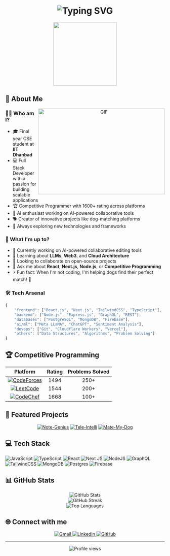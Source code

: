 <h1 align="center">
  <div align="center">
    <img src="https://readme-typing-svg.herokuapp.com?font=Fira+Code&weight=600&size=28&duration=4000&pause=1000&color=6A5ACD&center=true&vCenter=true&repeat=true&width=435&lines=Hi+👋+I'm+Neelansh;Full+Stack+Developer;Competitive+Programmer" alt="Typing SVG" />
  </div>
</h1>

<div align="center">
  <img height="200" src="https://media.giphy.com/media/qgQUggAC3Pfv687qPC/giphy.gif" />
</div>

## 💫 About Me

<div align="center">
  <img align="right" height="270" width="400" alt="GIF" src="https://media.giphy.com/media/SWoSkN6DxTszqIKEqv/giphy.gif" />
</div>

### 👨‍💻 Who am I?
- 🎓 Final year CSE student at **IIT Dhanbad**
- 💻 Full Stack Developer with a passion for building scalable applications
- 🏆 Competitive Programmer with 1600+ rating across platforms
- 🤖 AI enthusiast working on AI-powered collaborative tools
- 🐕 Creator of innovative projects like dog-matching platforms
- 🚀 Always exploring new technologies and frameworks

### 🌟 What I'm up to?
- 🔭 Currently working on AI-powered collaborative editing tools
- 🌱 Learning about **LLMs**, **Web3**, and **Cloud Architecture**
- 👯 Looking to collaborate on open-source projects
- 💬 Ask me about **React**, **Next.js**, **Node.js**, or **Competitive Programming**
- ⚡ Fun fact: When I'm not coding, I'm helping dogs find their perfect match! 🐾

### 🛠️ Tech Arsenal
```javascript
{
    "frontend": ["React.js", "Next.js", "TailwindCSS", "TypeScript"],
    "backend": ["Node.js", "Express.js", "GraphQL", "REST"],
    "databases": ["PostgreSQL", "MongoDB", "Firebase"],
    "ai/ml": ["Meta LLaMA", "ChatGPT", "Sentiment Analysis"],
    "devops": ["Git", "Cloudflare Workers", "Vercel"],
    "others": ["Data Structures", "Algorithms", "Problem Solving"]
}
```

## 🏆 Competitive Programming
<div align="center">

| Platform | Rating | Problems Solved |
|:--------:|:------:|:--------------:|
| [![CodeForces](https://img.shields.io/badge/Codeforces-1494-blue?style=flat&logo=codeforces)](https://codeforces.com/profile/redcoder_122) | 1494 | 250+ |
| [![LeetCode](https://img.shields.io/badge/LeetCode-1544-orange?style=flat&logo=leetcode)](https://leetcode.com/nerdyether/) | 1544 | 200+ |
| [![CodeChef](https://img.shields.io/badge/CodeChef-1668-brown?style=flat&logo=codechef)](https://www.codechef.com/users/nerdyether) | 1668 | 100+ |

</div>

## 🚀 Featured Projects

<div align="center">

[![Note-Genius](https://github-readme-stats.vercel.app/api/pin/?username=nerdyEther&repo=note-genius&theme=tokyonight)](https://note-genius99.vercel.app/)
[![Tele-Intelli](https://github-readme-stats.vercel.app/api/pin/?username=nerdyEther&repo=MoTv&theme=tokyonight)](https://github.com/nerdyEther/MoTv)
[![Mate-My-Dog](https://github-readme-stats.vercel.app/api/pin/?username=nerdyEther&repo=Hackfest-Project-SmartClass&theme=tokyonight)](https://github.com/nerdyEther/Hackfest-Project-SmartClass)

</div>

## 💻 Tech Stack
![JavaScript](https://img.shields.io/badge/javascript-%23323330.svg?style=for-the-badge&logo=javascript&logoColor=%23F7DF1E) 
![TypeScript](https://img.shields.io/badge/typescript-%23007ACC.svg?style=for-the-badge&logo=typescript&logoColor=white) 
![React](https://img.shields.io/badge/react-%2320232a.svg?style=for-the-badge&logo=react&logoColor=%2361DAFB) 
![Next JS](https://img.shields.io/badge/Next-black?style=for-the-badge&logo=next.js&logoColor=white) 
![NodeJS](https://img.shields.io/badge/node.js-6DA55F?style=for-the-badge&logo=node.js&logoColor=white) 
![GraphQL](https://img.shields.io/badge/-GraphQL-E10098?style=for-the-badge&logo=graphql&logoColor=white)
![TailwindCSS](https://img.shields.io/badge/tailwindcss-%2338B2AC.svg?style=for-the-badge&logo=tailwind-css&logoColor=white)
![MongoDB](https://img.shields.io/badge/MongoDB-%234ea94b.svg?style=for-the-badge&logo=mongodb&logoColor=white)
![Postgres](https://img.shields.io/badge/postgres-%23316192.svg?style=for-the-badge&logo=postgresql&logoColor=white)
![Firebase](https://img.shields.io/badge/firebase-%23039BE5.svg?style=for-the-badge&logo=firebase)

## 📊 GitHub Stats
<div align="center">
  <img src="https://github-readme-stats.vercel.app/api?username=nerdyEther&theme=tokyonight&hide_border=false&include_all_commits=false&count_private=true" alt="GitHub Stats" /><br/>
  <img src="https://github-readme-streak-stats.herokuapp.com/?user=nerdyEther&theme=tokyonight&hide_border=false" alt="GitHub Streak" /><br/>
  <img src="https://github-readme-stats.vercel.app/api/top-langs/?username=nerdyEther&theme=tokyonight&hide_border=false&include_all_commits=false&count_private=true&layout=compact" alt="Top Languages" />
</div>

## 🌐 Connect with me 
<div align="center">
  <a href="mailto:ether1926@gmail.com">
    <img src="https://img.shields.io/badge/Gmail-D14836?style=for-the-badge&logo=gmail&logoColor=white" alt="Gmail"/>
  </a>
  <a href="https://linkedin.com/in/neelansh-bansiwal-91b586237">
    <img src="https://img.shields.io/badge/LinkedIn-0077B5?style=for-the-badge&logo=linkedin&logoColor=white" alt="LinkedIn"/>
  </a>
  <a href="https://github.com/nerdyEther">
    <img src="https://img.shields.io/badge/GitHub-100000?style=for-the-badge&logo=github&logoColor=white" alt="GitHub"/>
  </a>
</div>

---
<div align="center">
  <img src="https://komarev.com/ghpvc/?username=nerdyEther&label=Profile%20views&color=0e75b6&style=flat" alt="Profile views" />
</div>
